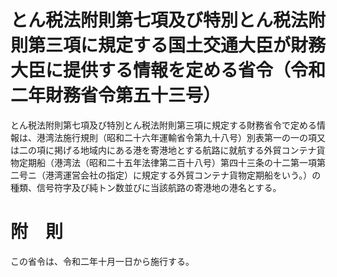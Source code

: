 # とん税法附則第七項及び特別とん税法附則第三項に規定する国土交通大臣が財務大臣に提供する情報を定める省令（令和二年財務省令第五十三号）
とん税法附則第七項及び特別とん税法附則第三項に規定する財務省令で定める情報は、港湾法施行規則（昭和二十六年運輸省令第九十八号）別表第一の一の項又は二の項に掲げる地域内にある港を寄港地とする航路に就航する外貿コンテナ貨物定期船（港湾法（昭和二十五年法律第二百十八号）第四十三条の十二第一項第二号ニ（港湾運営会社の指定）に規定する外貿コンテナ貨物定期船をいう。）の種類、信号符字及び純トン数並びに当該航路の寄港地の港名とする。
# 附　則
この省令は、令和二年十月一日から施行する。
